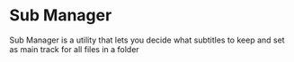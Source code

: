 # Sub Manager
Sub Manager is a utility that lets you decide what subtitles to keep and set as main track for all files in a folder